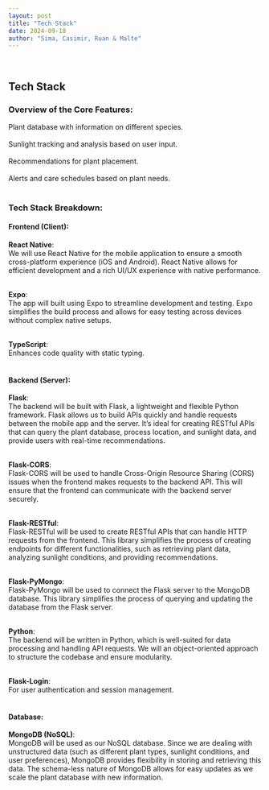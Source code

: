 ```yaml
---
layout: post
title: "Tech Stack"
date: 2024-09-18
author: "Sima, Casimir, Ruan & Malte"
---
```

<br/>

## Tech Stack

### Overview of the Core Features:

Plant database with information on different species.<br/><br/>
Sunlight tracking and analysis based on user input.<br/><br/>
Recommendations for plant placement.<br/><br/>
Alerts and care schedules based on plant needs.<br/><br/>


### Tech Stack Breakdown:

#### Frontend (Client):

**React Native**:<br/>
We will use React Native for the mobile application to ensure a smooth cross-platform experience (iOS and Android). React Native allows for efficient development and a rich UI/UX experience with native performance. <br/><br/>

**Expo**:<br/>
The app will built using Expo to streamline development and testing. Expo simplifies the build process and allows for easy testing across devices without complex native setups.<br/><br/>

**TypeScript**:<br/>
Enhances code quality with static typing. <br/><br/>


#### Backend (Server):

**Flask**:<br/>
The backend will be built with Flask, a lightweight and flexible Python framework. Flask allows us to build APIs quickly and handle requests between the mobile app and the server. It’s ideal for creating RESTful APIs that can query the plant database, process location, and sunlight data, and provide users with real-time recommendations. <br/><br/>

**Flask-CORS**:<br/>
Flask-CORS will be used to handle Cross-Origin Resource Sharing (CORS) issues when the frontend makes requests to the backend API. This will ensure that the frontend can communicate with the backend server securely. <br/><br/>

**Flask-RESTful**:<br/>
Flask-RESTful will be used to create RESTful APIs that can handle HTTP requests from the frontend. This library simplifies the process of creating endpoints for different functionalities, such as retrieving plant data, analyzing sunlight conditions, and providing recommendations. <br/><br/>

**Flask-PyMongo**:<br/>
Flask-PyMongo will be used to connect the Flask server to the MongoDB database. This library simplifies the process of querying and updating the database from the Flask server. <br/><br/>

**Python**:<br/>
The backend will be written in Python, which is well-suited for data processing and handling API requests. We will an object-oriented approach to structure the codebase and ensure modularity. <br/><br/>

**Flask-Login**:<br/>
For user authentication and session management. <br/><br/>

#### Database:

**MongoDB (NoSQL)**:<br/>
MongoDB will be used as our NoSQL database. Since we are dealing with unstructured data (such as different plant types, sunlight conditions, and user preferences), MongoDB provides flexibility in storing and retrieving this data. The schema-less nature of MongoDB allows for easy updates as we scale the plant database with new information. <br/><br/>





